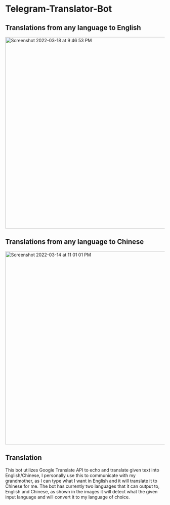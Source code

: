 # Telegram-Translator-Bot

## Translations from any language to English
<img width="603" alt="Screenshot 2022-03-18 at 9 46 53 PM" src="https://user-images.githubusercontent.com/71420919/159087215-a0c3ce6c-db1b-4506-bba4-e274e15aab34.png">

## Translations from any language to Chinese
<img width="608" alt="Screenshot 2022-03-14 at 11 01 01 PM" src="https://user-images.githubusercontent.com/71420919/158274637-e5354f3e-b84b-41bd-b4dc-aeb0f21fe4c1.png">

## Translation
This bot utilizes Google Translate API to echo and translate given text into English/Chinese, I personally use this to communicate with my grandmother, as I can type what I want in English and it will translate it to Chinese for me. The bot has currently two languages that it can output to, English and Chinese, as shown in the images it will detect what the given input language and will convert it to my language of choice.
